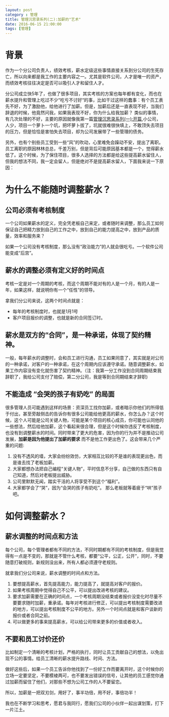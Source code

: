 ```yaml
---
layout: post
category : 管理
title: 管理沉思录系列(二):加薪的"艺术"
date: 2016-06-15 21:00:00
tags: [管理]
---
```


<style>
    .strong-bigger {
        font-size: 18px;
    }
    
    .post {
        font-family: 'lucida grande', 'lucida sans unicode', lucida, helvetica, 'Hiragino Sans GB', 'Microsoft YaHei', 'WenQuanYi Micro Hei', sans-serif;
        font-size: 16px;
        line-height: 27.2px;
    }
    
    .post-full h1 {
        background-color: #ccc;
        padding: 5px;
        margin-bottom: 10px;
        font-weight: bolder;
        color: #000;
        line-height: 46.8px;
        text-rendering: optimizelegibility;
        font-size: 26px;
    }
    
    .post-full h2 {
        color: #333;
        padding: 5px;
        line-height: 43.2px;
        padding-bottom: 5px;
        margin-bottom: 10px;
        font-weight: bolder;
        font-size: 24px;
    }
    
    .post-full h3 {
        padding: 5px;
        color: #000;
        border-bottom: dashed 1px #ccc;
        padding-bottom: 5px;
        margin-bottom: 10px;
        font-weight: bolder;
    }
    
    .post-full img {
        border: solid 5px #ccc;
        padding: 5px;
        border-radius: 5px;
        text-align: center;
        max-height: 400px;
    }
    
    .post-full ul {
        margin-bottom: 20px;
        line-height: 27.2px;
        font-size: 16px;
    }
    
    .post-full ul li {
        line-height: 30px;
        font-size: 16px;
    }
    
    .post-full p {
        font-size: 16px;
    }
</style>

# 背景

作为一个分公司负责人，绩效考核，薪水定级这些事情直接关系到分公司的生死存亡，所以向来都是我工作的主要内容之一。尤其是软件公司，人才是唯一的资产，而绩效考核往往决定是否可以吸引人才和留住人才。

分公司成立快5年了，也做了很多项目，其实考核的方案也每年都有变化，而也在薪水提升和管理上吃过不少“吃亏不讨好“的事，比如干过这样的蠢事：有个员工表先不好，为了激励他，给他进行了加薪。但是，加薪后还是一直表现不好，当我们辞退的时候，他竟然问我，如果我表现不好，你为什么给我加薪？ 类似的事情，有几次处理的不好，主要的原因就像我第一篇[管理沉思录系列(一):开篇](http://deshui.wang/%E7%AE%A1%E7%90%86/2016/07/14/management-thinking-introduction),小公司，人少，项目一个萝卜一个坑，把坏萝卜拔了，坑就很难很快填上，不敢顶失去项目的压力，但是恰恰是害怕失去项目，却为公司发展带了一些管理的债务。

另外，也有个别些员工受到一些“风”的吹动，心里难免会躁动不安，提出了离职。员工离职的原因林林总总，千差万别，但是背后可能原因基本都是一个，觉得薪水低了。这个时候，为了保住项目，很多人选择的方法都是给这些提高薪水留住人，但我的想法不同，我一定会留人，但是绝对不是提高薪水留人，下面我来说一下原因：

# 为什么不能随时调整薪水？

## 公司必须有考核制度

一个公司如果薪水的定义，完全凭老板自己来定，或者随时来调整，那么员工如何保证自己把精力放到自己的工作之中，放到自己的能力提高之中，放到产品的质量，效率和服务来？ 

如果一个公司没有考核制度，那么没有“政治能力”的人就会很吃亏。一个软件公司能变成“后宫”。

## 薪水的调整必须有定义好的时间点

考核一定是对一个周期的考核，而这个周期不能对有的人是一个月，有的人是一年，如果这样，就说明你有一个“任性”的领导。

拿我们分公司来说，这两个时间点就是：
* 每年的考核制度时，也就是1月1号
* 客户项目报价的调整，也就是新的合同签订时。

## 薪水是双方的“合同”，是一种承诺，体现了契约精神。

一般，每年薪水的调整时，会和员工进行沟通，员工如果同意了，其实就是对公司的一种承诺，对客户的一种承诺，在这个周期内应该遵守承诺。随意调整薪水，如果工作内容没有变化就伤害了契约精神。（注：我第一分工作没到合同周期结束我辞职了，我给公司支付了赔偿，第二分公司，我是等到合同期结束才辞职)

## 不能造成 “会哭的孩子有奶吃” 的局面

很多管理人员可能遇到这样的场景：资深员工找你加薪，或者暗示你他们的所得低于付出，甚至旁敲侧击的告诉你有很多公司能给他更高的薪水，你怎么办？这个时候，这个人可能是公司关键人物，可能是某个项目的核心成员，你可能也认同他的一些想法，然后给他加薪，这个看起来很合理，但是这个时候你违反了考核制度，也没有到调整薪水的时间。同时带来了更大的危害，因为你的行为并不是推动公司发展，**加薪是因为他提出了加薪的要求** 而不是他工作更出色了。这会带来几个严重的问题:

1. 没有不透风的墙，大家会纷纷效仿，大家相互比较的不是谁的表现更出色，而是谁去找了老板加薪。
2. 大家都想办法把自己编程“关键人物”，平时信息不分享，自己做的东西只有自己知道，然后对老板提出威胁。
3. 公司里默默无闻，踏实干活的人将享受不到这个“福利”。
4. 大家都学会了“哭”，因为“会哭的孩子有奶吃”。 那么老板就等着疲于“哄”孩子吧。

# 如何调整薪水？

## 薪水调整的时间点和方法

每个公司，每个管理者都有不同的方法，不同时期都有不同的考核制度，但是我觉得有一点是不变的，那就是不管什么考核，都要“公平，公正，公开”，同时，不要随意打破规则，新规则没出来，所有人都必须遵守老规则。

就拿我们分公司来说，薪水调整的时间点和方法。

1. 要想提高薪水，首先提高能力，能力提高了，就提高对客户的报价。
2. 如果考核周期中觉得自己不公平，可以提出改进考核的建议。
3. 要求加薪需要在正确的时间点，一个考核周期没结束或者报价没变化时尽量不要要求随时加薪，重承诺。每年对考核进行修正，可以提出考核制度需要改进的地方，可以提出考核制度不公平的地方。另外一个时间点就是和客户谈新的报价或者合同之前。
4. 可以做更多的事来提高薪水，可以给公司带来更多的价值或者收入。

## 不要和员工讨价还价

比如制定一个清晰的考核计划，严格的执行，同时让员工贡献自己的想法，以免出现不公的事情。给员工清晰的薪水提升路线、时间、方法。

做好这些后，如果一个员工告诉你他找到了一份好工作而要离开时，这个时候你的立场一定要坚定，不要模棱两可，也不要发出错误的信号，让其他的员工感觉你通过加薪而留住了他们，对那些不想为公司工作的人不要留恋。

所以，加薪是一把双刃剑，用好了，事半功倍，用不好，事倍功半！

我也在不断学习和思考，愿君与我同行，愿我们公司的小伙伴一起出谋划策，打下一片江土。







